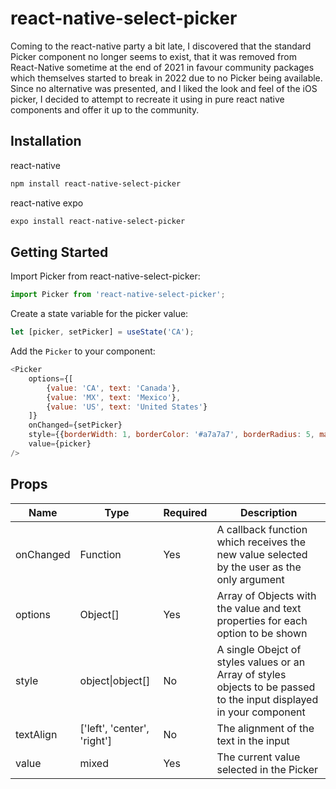 # react-native-select-picker

Coming to the react-native party a bit late, I discovered that the standard Picker component no longer seems to exist, that it was removed from React-Native sometime at the end of 2021 in favour community packages which themselves started to break in 2022 due to no Picker being available. Since no alternative was presented, and I liked the look and feel of the iOS picker, I decided to attempt to recreate it using in pure react native components and offer it up to the community.

## Installation

react-native

```bash
npm install react-native-select-picker
```

react-native expo

```bash
expo install react-native-select-picker
```

## Getting Started

Import Picker from react-native-select-picker:

```javascript
import Picker from 'react-native-select-picker';
```

Create a state variable for the picker value:

```javascript
let [picker, setPicker] = useState('CA');
```

Add the ```Picker``` to your component:

```javascript
<Picker
	options={[
		{value: 'CA', text: 'Canada'},
		{value: 'MX', text: 'Mexico'},
		{value: 'US', text: 'United States'}
	]}
	onChanged={setPicker}
	style={{borderWidth: 1, borderColor: '#a7a7a7', borderRadius: 5, marginBottom: 5, padding: 5}}
	value={picker}
/>
```

## Props

| Name | Type | Required | Description |
|--|--|--|--|
| onChanged | Function | Yes | A callback function which receives the new value selected by the user as the only argument |
| options | Object[] | Yes | Array of Objects with the value and text properties for each option to be shown |
| style | object\|object[] | No | A single Obejct of styles values or an Array of styles objects to be passed to the input displayed in your component |
| textAlign | ['left', 'center', 'right'] | No | The alignment of the text in the input |
| value | mixed | Yes | The current value selected in the Picker |